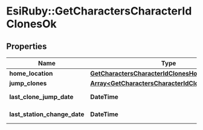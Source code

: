 # EsiRuby::GetCharactersCharacterIdClonesOk

## Properties
Name | Type | Description | Notes
------------ | ------------- | ------------- | -------------
**home_location** | [**GetCharactersCharacterIdClonesHomeLocation**](GetCharactersCharacterIdClonesHomeLocation.md) |  | [optional] 
**jump_clones** | [**Array&lt;GetCharactersCharacterIdClonesJumpClone&gt;**](GetCharactersCharacterIdClonesJumpClone.md) | jump_clones array | 
**last_clone_jump_date** | **DateTime** | last_clone_jump_date string | [optional] 
**last_station_change_date** | **DateTime** | last_station_change_date string | [optional] 


